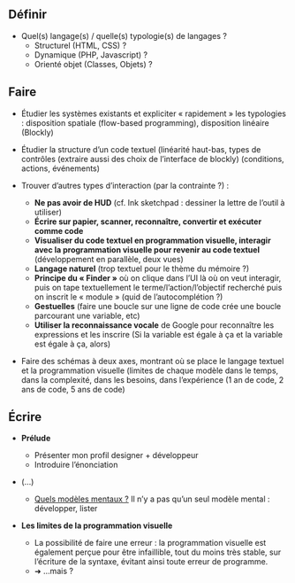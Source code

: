 ## Définir

- Quel(s) langage(s) / quelle(s) typologie(s) de langages ?
  - Structurel (HTML, CSS) ?
  - Dynamique (PHP, Javascript) ?
  - Orienté objet (Classes, Objets) ?


## Faire

- Étudier les systèmes existants et expliciter « rapidement » les typologies : disposition spatiale (flow-based programming), disposition linéaire (Blockly)

- Étudier la structure d’un code textuel (linéarité haut-bas, types de contrôles (extraire aussi des choix de l’interface de blockly) (conditions, actions, événements)

- Trouver d’autres types d’interaction (par la contrainte ?) :
  - **Ne pas avoir de HUD** (cf. Ink sketchpad : dessiner la lettre de l’outil à utiliser)
  - **Écrire sur papier, scanner, reconnaître, convertir et exécuter comme code**
  - **Visualiser du code textuel en programmation visuelle, interagir avec la programmation visuelle pour revenir au code textuel** (développement en parallèle, deux vues)
  - **Langage naturel** (trop textuel pour le thème du mémoire ?)
  - **Principe du « Finder »** où on clique dans l’UI là où on veut interagir, puis on tape textuellement le terme/l’action/l’objectif recherché puis on inscrit le « module » (quid de l’autocomplétion ?)
  - **Gestuelles** (faire une boucle sur une ligne de code crée une boucle parcourant une variable, etc)
  - **Utiliser la reconnaissance vocale** de Google pour reconnaître les expressions et les inscrire (Si la variable est égale à ça et la variable est égale à ça, alors)

- Faire des schémas à deux axes, montrant où se place le langage textuel et la programmation visuelle (limites de chaque modèle dans le temps, dans la complexité, dans les besoins, dans l’expérience (1 an de code, 2 ans de code, 5 ans de code)


## Écrire

- **Prélude**
  - Présenter mon profil designer + développeur
  - Introduire l’énonciation 

- (…)
  - [Quels modèles mentaux ?](blog.interfacevision.com/info/vpls-and-mental-models/) Il n’y a pas qu’un seul modèle mental : développer, lister

- **Les limites de la programmation visuelle**
  - La possibilité de faire une erreur : la programmation visuelle est également perçue pour être infaillible, tout du moins très stable, sur l’écriture de la syntaxe, évitant ainsi toute erreur de programme.
  - ➜ …mais ?
